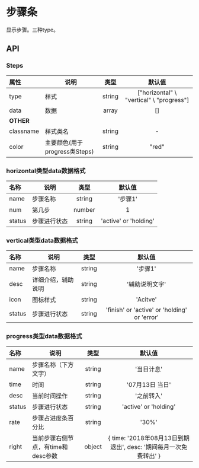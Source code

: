 # 步骤条

显示步骤。三种type。

## API
### Steps
| 属性        | 说明                                |   类型   |   默认值   |
| :-------- | --------------------------------- | :----: | :-----: |
| type      | 样式                | string | ["horizontal" \ "vertical" \ "progress"] |
| data      | 数据                | array  | [] |
| **OTHER** |                    |        |         |
| classname | 样式类名            | string |    -    |
| color     | 主要颜色(用于progress类Steps)            | string |    "red"    |


### horizontal类型data数据格式
| 名称        | 说明                                |   类型   |   默认值   |
| :-------- | --------------------------------- | :----: | :-----: |
| name      | 步骤名称                | string  | '步骤1' |
| num       | 第几步                  | number  | 1 |
| status    | 步骤进行状态             | string  | 'active' or 'holding' |

### vertical类型data数据格式
| 名称        | 说明                                |   类型   |   默认值   |
| :-------- | --------------------------------- | :----: | :-----: |
| name      | 步骤名称                | string  | '步骤1' |
| desc      | 详细介绍，辅助说明        | string  | '辅助说明文字' |
| icon      | 图标样式                | string  | 'Acitve' |
| status    | 步骤进行状态             | string  | 'finish' or 'active' or 'holding' or 'error' |

### progress类型data数据格式
| 名称        | 说明                                |   类型   |   默认值   |
| :-------- | --------------------------------- | :----: | :-----: |
| name      | 步骤名称（下方文字）             | string  | '当日计息' |
| time      | 时间                           | string  | '07月13日 当日' |
| desc      | 当前时间操作                    | string  | '之前转入' |
| status    | 步骤进行状态                    | string  | 'active' or 'holding' |
| rate      | 步骤占进度条百分比               | string  | '30%' |
| right     | 当前步骤右侧节点，有time和desc参数| object  | { time: '2018年08月13日到期退出', desc: '期间每月一次免费转出' } |
